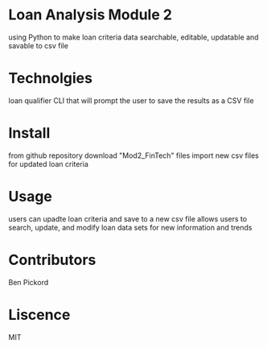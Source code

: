 # Loan Analysis Module 2

using Python to make loan criteria data searchable, editable, updatable and savable to csv file

# Technolgies

loan qualifier CLI that will prompt the user to save the results as a CSV file

# Install

from github repository download "Mod2_FinTech" files 
import new csv files for updated loan criteria

# Usage
users can upadte loan criteria and save to a new csv file
allows users to search, update, and modify loan data sets for new information and trends

# Contributors

Ben Pickord

# Liscence

MIT
